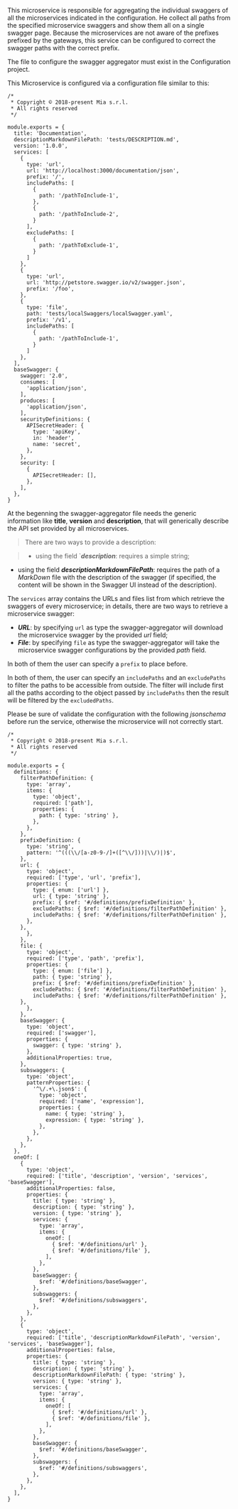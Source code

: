 This microservice is responsible for aggregating the individual swaggers of all the microservices indicated in the configuration.
He collect all paths from the specified microservice swaggers and show them all on a single swagger page.
Because the microservices are not aware of the prefixes prefixed by the gateways, this service can be configured to correct the swagger paths with the correct prefix.

The file to configure the swagger aggregator must exist in the Configuration project.

This Microservice is configured via a configuration file similar to this:

`````
/*
 * Copyright © 2018-present Mia s.r.l.
 * All rights reserved
 */

module.exports = {
  title: 'Documentation',
  descriptionMarkdownFilePath: 'tests/DESCRIPTION.md',
  version: '1.0.0',
  services: [
    {
      type: 'url',
      url: 'http://localhost:3000/documentation/json',
      prefix: '/',
      includePaths: [
        {
          path: '/pathToInclude-1',
        },
        {
          path: '/pathToInclude-2',
        }
      ],
      excludePaths: [
        {
          path: '/pathToExclude-1',
        }
      ]
    },
    {
      type: 'url',
      url: 'http://petstore.swagger.io/v2/swagger.json',
      prefix: '/foo',
    },
    {
      type: 'file',
      path: 'tests/localSwaggers/localSwagger.yaml',
      prefix: '/v1',
      includePaths: [
        {
          path: '/pathToInclude-1',
        }
      ]
    },
  ],
  baseSwagger: {
    swagger: '2.0',
    consumes: [
      'application/json',
    ],
    produces: [
      'application/json',
    ],
    securityDefinitions: {
      APISecretHeader: {
        type: 'apiKey',
        in: 'header',
        name: 'secret',
      },
    },
    security: [
      {
        APISecretHeader: [],
      },
    ],
  },
}
`````

At the begenning the swagger-aggregator file needs the generic information like **title**, **version** and **description**, that will generically describe the API set provided by all microservices.
> There are two ways to provide a description:

> * using the field `**_description_**: requires a simple string;
  * using the field **_descriptionMarkdownFilePath_**: requires the path of a _MarkDown_ file with the description of the swagger (if specified, the content will be shown in the Swagger UI instead of the description).

The `services` array contains the URLs and files list from which retrieve the swaggers of every microservice; in details, there are two ways to retrieve a microservice swagger:
 * **_URL_**: by specifying `url` as type the swagger-aggregator will download the microservice swagger by the provided _url_ field;
 * **_File_**: by specifying `file` as type the swagger-aggregator will take the microservice swagger configurations by the provided _path_ field.

In both of them the user can specify a `prefix` to place before. 

In both of them, the user can specify an `includePaths` and an `excludePaths` to filter the paths to be accessible from outside. The filter will include first all the paths according to the object passed by `includePaths` then the result will be filtered by the `excludedPaths`.

Please be sure of validate the configuration with the following _jsonschema_ before run the service, otherwise the microservice will not correctly start.

`````
/*
 * Copyright © 2018-present Mia s.r.l.
 * All rights reserved
 */

module.exports = {
  definitions: {
    filterPathDefinition: {
      type: 'array',
      items: {
        type: 'object',
        required: ['path'],
        properties: {
          path: { type: 'string' },
        },
      },
    },
    prefixDefinition: {
      type: 'string',
      pattern: '^(((\\/[a-z0-9-/]+([^\\/]))|\\/)|)$',
    },
    url: {
      type: 'object',
      required: ['type', 'url', 'prefix'],
      properties: {
        type: { enum: ['url'] },
        url: { type: 'string' },
        prefix: { $ref: '#/definitions/prefixDefinition' },
        excludePaths: { $ref: '#/definitions/filterPathDefinition' },
        includePaths: { $ref: '#/definitions/filterPathDefinition' },
      },
    },
      },
    },
    file: {
      type: 'object',
      required: ['type', 'path', 'prefix'],
      properties: {
        type: { enum: ['file'] },
        path: { type: 'string' },
        prefix: { $ref: '#/definitions/prefixDefinition' },
        excludePaths: { $ref: '#/definitions/filterPathDefinition' },
        includePaths: { $ref: '#/definitions/filterPathDefinition' },
    },
      },
    },
    baseSwagger: {
      type: 'object',
      required: ['swagger'],
      properties: {
        swagger: { type: 'string' },
      },
      additionalProperties: true,
    },
    subswaggers: {
      type: 'object',
      patternProperties: {
        '^\/.+\.json$': {
          type: 'object',
          required: ['name', 'expression'],
          properties: {
            name: { type: 'string' },
            expression: { type: 'string' },
          },
        },
      },
    },
  },
  oneOf: [
    {
      type: 'object',
      required: ['title', 'description', 'version', 'services', 'baseSwagger'],
      additionalProperties: false,
      properties: {
        title: { type: 'string' },
        description: { type: 'string' },
        version: { type: 'string' },
        services: {
          type: 'array',
          items: {
            oneOf: [
              { $ref: '#/definitions/url' },
              { $ref: '#/definitions/file' },
            ],
          },
        },
        baseSwagger: {
          $ref: '#/definitions/baseSwagger',
        },
        subswaggers: {
          $ref: '#/definitions/subswaggers',
        },
      },
    },
    {
      type: 'object',
      required: ['title', 'descriptionMarkdownFilePath', 'version', 'services', 'baseSwagger'],
      additionalProperties: false,
      properties: {
        title: { type: 'string' },
        description: { type: 'string' },
        descriptionMarkdownFilePath: { type: 'string' },
        version: { type: 'string' },
        services: {
          type: 'array',
          items: {
            oneOf: [
              { $ref: '#/definitions/url' },
              { $ref: '#/definitions/file' },
            ],
          },
        },
        baseSwagger: {
          $ref: '#/definitions/baseSwagger',
        },
        subswaggers: {
          $ref: '#/definitions/subswaggers',
        },
      },
    },
  ],
}
`````
